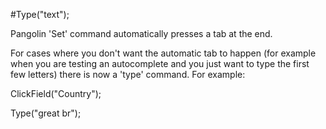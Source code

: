 #Type("text");



Pangolin 'Set' command automatically presses a tab at the end.

For cases where you don't want the automatic tab to happen (for example when you are testing an
autocomplete and you just want to type the first few letters) there is now a 'type' command.
For example:

ClickField("Country");

Type("great br");